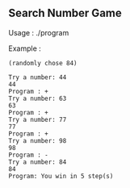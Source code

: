 ﻿## Search Number Game

Usage : ./program

Example :

    (randomly chose 84)
    
    Try a number: 44
    44
    Program : +
    Try a number: 63
    63
    Program : +
    Try a number: 77
    77
    Program : +
    Try a number: 98
    98
    Program : -
    Try a number: 84
    84
    Program: You win in 5 step(s) 

